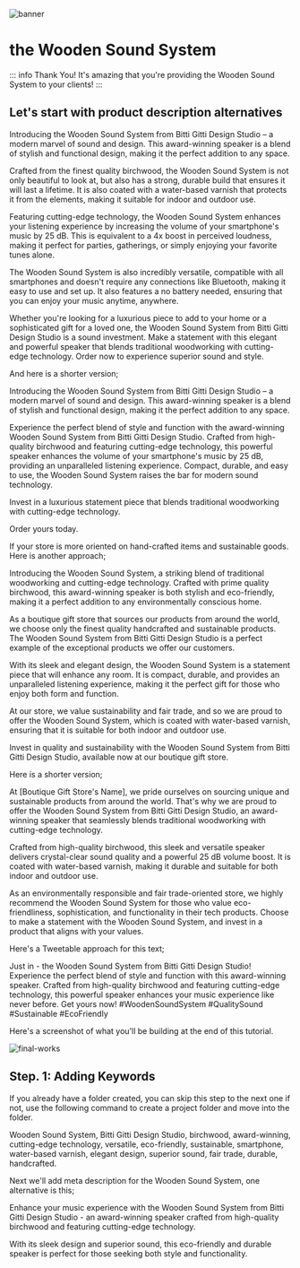 ![banner](/TWS-1.jpg)

# the Wooden Sound System

::: info Thank You!
It's amazing that you're providing the Wooden Sound System to your clients!
:::

## Let's start with product description alternatives

<CopyInfoBox>
<p>
Introducing the Wooden Sound System from Bitti Gitti Design Studio 
– a modern marvel of sound and design. This award-winning speaker is a 
blend of stylish and functional design, making it 
the perfect addition to any space.
</p>

<p>
Crafted from the finest quality birchwood, the Wooden Sound System 
is not only beautiful to look at, but also has a strong, durable build 
that ensures it will last a lifetime. It is also coated with a water-based 
varnish that protects it from the elements, making it suitable for indoor and outdoor use.
</p>

<p>
Featuring cutting-edge technology, the Wooden Sound System enhances 
your listening experience by increasing the volume of your smartphone's 
music by 25 dB. This is equivalent to a 4x boost in perceived loudness, 
making it perfect for parties, gatherings, or simply enjoying your favorite tunes alone.
</p>
<p>
The Wooden Sound System is also incredibly versatile, compatible with 
all smartphones and doesn't require any connections like Bluetooth, making 
it easy to use and set up. It also features a no battery needed, ensuring that you can 
enjoy your music anytime, anywhere.
</p>

<p>
Whether you're looking for a luxurious piece to add to your home 
or a sophisticated gift for a loved one, the Wooden Sound System 
from Bitti Gitti Design Studio is a sound investment. Make a statement 
with this elegant and powerful speaker that blends traditional woodworking 
with cutting-edge technology. Order now to experience superior sound and style.
</p>
</CopyInfoBox>


And here is a shorter version; 

<CopyInfoBox>
<p>
Introducing the Wooden Sound System from Bitti Gitti Design Studio 
– a modern marvel of sound and design. This award-winning speaker is a 
blend of stylish and functional design, making it 
the perfect addition to any space.
</p>
Experience the perfect blend of style and function with the award-winning 
Wooden Sound System from Bitti Gitti Design Studio. Crafted from 
high-quality birchwood and featuring cutting-edge technology, 
this powerful speaker enhances the volume of your smartphone's music 
by 25 dB, providing an unparalleled listening experience. Compact, 
durable, and easy to use, the Wooden Sound System raises the bar 
for modern sound technology. 
<p>
Invest in a luxurious statement piece that blends 
traditional woodworking with cutting-edge technology. 
</p>

<p>
Order yours today.
</p>
</CopyInfoBox>


If your store is more oriented on hand-crafted items and sustainable goods. Here is another approach;

<CopyInfoBox>
<p>
Introducing the Wooden Sound System, a striking blend of 
traditional woodworking and cutting-edge technology. 
Crafted with prime quality birchwood, this award-winning speaker is 
both stylish and eco-friendly, making it a perfect addition to 
any environmentally conscious home.
</p>
<p>
As a boutique gift store that sources our products from around the world, 
we choose only the finest quality handcrafted and sustainable products. 
The Wooden Sound System from Bitti Gitti Design Studio is 
a perfect example of the exceptional products we offer our customers.
</p>
<p>
With its sleek and elegant design, the Wooden Sound System 
is a statement piece that will enhance any room. 
It is compact, durable, and provides an unparalleled listening experience, 
making it the perfect gift for those who enjoy both form and function.
</p>
<p>
At our store, we value sustainability and fair trade, and so we are proud to offer the Wooden Sound System, which is coated with water-based varnish, ensuring that it is suitable for both indoor and outdoor use.
</p>
<p>
Invest in quality and sustainability with the Wooden Sound System from Bitti Gitti Design Studio, available now at our boutique gift store.
</p>
</CopyInfoBox>


Here is a shorter version;

<CopyInfoBox>
<p>
At [Boutique Gift Store's Name], 
we pride ourselves on sourcing unique and sustainable products 
from around the world. That's why we are proud 
to offer the Wooden Sound System from 
Bitti Gitti Design Studio, an award-winning speaker 
that seamlessly blends traditional woodworking with 
cutting-edge technology.</p>
<p>
Crafted from high-quality birchwood, 
this sleek and versatile speaker delivers crystal-clear sound quality 
and a powerful 25 dB volume boost. It is coated with water-based varnish, 
making it durable and suitable for both indoor and outdoor use.
</p>
<p>
As an environmentally responsible and fair trade-oriented store, 
we highly recommend the Wooden Sound System for those who 
value eco-friendliness, sophistication, and functionality 
in their tech products. Choose to make a statement with the Wooden Sound System, 
and invest in a product that aligns with your values.
</p>
</CopyInfoBox>

Here's a Tweetable approach for this text;

<CopyInfoBox>
<p>
Just in - the Wooden Sound System from 
Bitti Gitti Design Studio! Experience 
the perfect blend of style and function 
with this award-winning speaker. 
Crafted from high-quality birchwood and 
featuring cutting-edge technology, 
this powerful speaker enhances your 
music experience like never before. 
Get yours now! #WoodenSoundSystem #QualitySound 
#Sustainable #EcoFriendly
</p>
</CopyInfoBox>



Here's a screenshot of what you'll be building at the end of this tutorial.

![final-works](/SS.jpg)

## Step. 1: Adding Keywords

If you already have a folder created, you can skip this step to the next one if not, use the following command to create a project folder and move into the folder.

<CopyInfoBox>
<p>
Wooden Sound System, Bitti Gitti Design Studio,
birchwood, award-winning, cutting-edge technology,
versatile, eco-friendly, sustainable, smartphone, 
water-based varnish, elegant design, superior sound, 
fair trade, durable, handcrafted.
</p>
</CopyInfoBox>


Next we'll add meta description for the Wooden Sound System, one alternative is this;

<CopyInfoBox>
<p>
Enhance your music experience with the Wooden Sound System 
from Bitti Gitti Design Studio - an award-winning speaker 
crafted from high-quality birchwood and featuring cutting-edge 
technology.
</p>
<p>
With its sleek design and superior sound, 
this eco-friendly and durable speaker is perfect 
for those seeking both style and functionality.
</p>
</CopyInfoBox>

